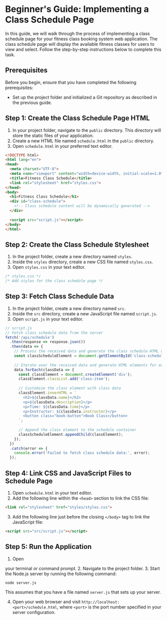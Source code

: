# Beginner's Guide: Implementing a Class Schedule Page

In this guide, we will walk through the process of implementing a class schedule page for your fitness class booking system web application. The class schedule page will display the available fitness classes for users to view and select. Follow the step-by-step instructions below to complete this task.

## Prerequisites
Before you begin, ensure that you have completed the following prerequisites:
- Set up the project folder and initialized a Git repository as described in the previous guide.

## Step 1: Create the Class Schedule Page HTML
1. In your project folder, navigate to the `public` directory. This directory will store the static files of your application.
2. Create a new HTML file named `schedule.html` in the `public` directory.
3. Open `schedule.html` in your preferred text editor.

```html
<!DOCTYPE html>
<html lang="en">
<head>
  <meta charset="UTF-8">
  <meta name="viewport" content="width=device-width, initial-scale=1.0">
  <title>Fitness Class Schedule</title>
  <link rel="stylesheet" href="styles.css">
</head>
<body>
  <h1>Fitness Class Schedule</h1>
  <div id="class-schedule">
    <!-- Class schedule content will be dynamically generated -->
  </div>
  
  <script src="script.js"></script>
</body>
</html>
```

## Step 2: Create the Class Schedule Stylesheet
1. In the project folder, create a new directory named `styles`.
2. Inside the `styles` directory, create a new CSS file named `styles.css`.
3. Open `styles.css` in your text editor.

```css
/* styles.css */
/* Add styles for the class schedule page */
```

## Step 3: Fetch Class Schedule Data
1. In the project folder, create a new directory named `src`.
2. Inside the `src` directory, create a new JavaScript file named `script.js`.
3. Open `script.js` in your text editor.

```javascript
// script.js
// Fetch class schedule data from the server
fetch('/api/schedule')
  .then(response => response.json())
  .then(data => {
    // Process the received data and generate the class schedule HTML dynamically
    const classScheduleElement = document.getElementById('class-schedule');
    
    // Iterate over the received data and generate HTML elements for each class
    data.forEach(classData => {
      const classElement = document.createElement('div');
      classElement.classList.add('class-item');
      
      // Customize the class element with class data
      classElement.innerHTML = `
        <h2>${classData.name}</h2>
        <p>${classData.description}</p>
        <p>Time: ${classData.time}</p>
        <p>Instructor: ${classData.instructor}</p>
        <button class="book-button">Book Class</button>
      `;
      
      // Append the class element to the schedule container
      classScheduleElement.appendChild(classElement);
    });
  })
  .catch(error => {
    console.error('Failed to fetch class schedule data:', error);
  });
```

## Step 4: Link CSS and JavaScript Files to Schedule Page
1. Open `schedule.html` in your text editor.
2. Add the following line within the `<head>` section to link the CSS file:

```html
<link rel="stylesheet" href="styles/styles.css">
```

3. Add the following line just before the closing `</body>` tag to link the JavaScript file:

```html
<script src="src/script.js"></script>
```

## Step 5: Run the Application
1. Open

 your terminal or command prompt.
2. Navigate to the project folder.
3. Start the Node.js server by running the following command:
```bash
node server.js
```
   This assumes that you have a file named `server.js` that sets up your server.

4. Open your web browser and visit `http://localhost:<port>/schedule.html`, where `<port>` is the port number specified in your server configuration.

